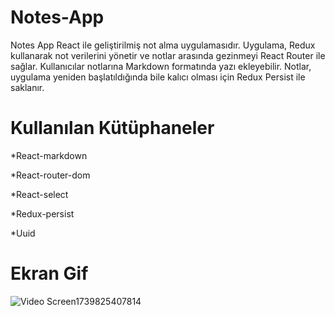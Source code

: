 # Notes-App

Notes App React ile geliştirilmiş not alma uygulamasıdır.
Uygulama, Redux kullanarak not verilerini yönetir ve notlar arasında gezinmeyi React Router ile sağlar. 
Kullanıcılar notlarına Markdown formatında yazı ekleyebilir. Notlar, uygulama yeniden başlatıldığında bile kalıcı olması için Redux Persist ile saklanır.

# Kullanılan Kütüphaneler


*React-markdown

*React-router-dom

*React-select

*Redux-persist

*Uuid

# Ekran Gif


![Video Screen1739825407814](https://github.com/user-attachments/assets/85e046ed-b2d1-4932-8a6b-620c7827964a)
